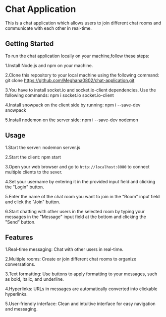 # Chat Application

This is a chat application which allows users to join different chat rooms and communicate with each other in real-time.

## Getting Started

To run the chat application locally on your machine,follow these steps:

1.Install Node.js and npm on your machine.

2.Clone this repository to your local machine using the following command: git clone https://github.com/Meghana0802/chat-application.git

3.You have to install socket.io and socket.io-client dependencies. Use the following commands: npm i socket.io socket.io-client

4.Install snowpack on the client side by running:
  npm i --save-dev snowpack

5.Install nodemon on the server side:
  npm i --save-dev nodemon

## Usage

1.Start the server:
   nodemon server.js

2.Start the client:
   npm start

3.Open your web browser and go to `http://localhost:8080` to connect multiple clients to the sever.

4.Set your username by entering it in the provided input field and clicking the "Login" button.

5.Enter the name of the chat room you want to join in the "Room" input field and click the "Join" button.

6.Start chatting with other users in the selected room by typing your messages in the "Message" input field at the bottom and clicking the "Send" button.
 
## Features

1.Real-time messaging: Chat with other users in real-time.

2.Multiple rooms: Create or join different chat rooms to organize conversations.

3.Text formatting: Use buttons to apply formatting to your messages, such as bold, italic, and underline.

4.Hyperlinks: URLs in messages are automatically converted into clickable hyperlinks.

5.User-friendly interface: Clean and intuitive interface for easy navigation and messaging.

